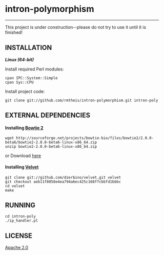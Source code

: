 # intron-polymorphism
* * *

This project is under construction--please do not try to use it until it is finished!

## INSTALLATION
**_Linux (64-bit)_**

Install required Perl modules:

    cpan IPC::System::Simple
    cpan Sys::CPU

Install project code:

    git clone git://github.com/rmtheis/intron-polymorphism.git intron-poly

## EXTERNAL DEPENDENCIES

#### Installing [Bowtie 2](http://bowtie-bio.sourceforge.net/bowtie2/)

    wget http://sourceforge.net/projects/bowtie-bio/files/bowtie2/2.0.0-beta6/bowtie2-2.0.0-beta6-linux-x86_64.zip
    unzip bowtie2-2.0.0-beta6-linux-x86_64.zip

or Download [here](http://sourceforge.net/projects/bowtie-bio/files/bowtie2/2.0.0-beta6/bowtie2-2.0.0-beta6-linux-x86_64.zip)

#### Installing [Velvet](http://http://www.ebi.ac.uk/~zerbino/velvet/)

    git clone git://github.com/dzerbino/velvet.git velvet
    git checkout aeb11f8058e4ea794a6ec425c168ffcbbfd1bbbc
    cd velvet
    make

## RUNNING

    cd intron-poly
    ./ip_handler.pl

## LICENSE

[Apache 2.0](http://www.apache.org/licenses/LICENSE-2.0.html)
